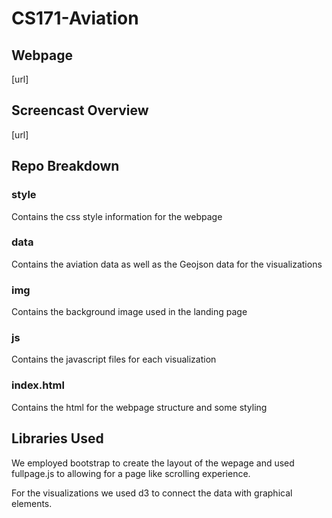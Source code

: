# CS171-Aviation

## Webpage
[url]

## Screencast Overview
[url]

## Repo Breakdown
### style
Contains the css style information for the webpage 
### data
Contains the aviation data as well as the Geojson data for the visualizations 
### img
Contains the background image used in the landing page
### js
Contains the javascript files for each visualization
### index.html
Contains the html for the webpage structure and some styling

## Libraries Used
We employed bootstrap to create the layout of the wepage and used fullpage.js to allowing for a page like scrolling experience.

For the visualizations we used d3 to connect the data with graphical elements.